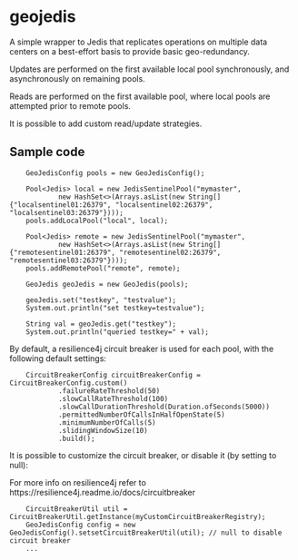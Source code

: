 # geojedis
<p>A simple wrapper to Jedis that replicates operations on multiple data centers on a best-effort basis to provide basic geo-redundancy.</p>

<p>Updates are performed on the first available local pool synchronously, and asynchronously on remaining pools.</p>

<p>Reads are performed on the first available pool, where local pools are attempted prior to remote pools.</p>

<p>It is possible to add custom read/update strategies.</p>


Sample code
------------

        GeoJedisConfig pools = new GeoJedisConfig();
        
        Pool<Jedis> local = new JedisSentinelPool("mymaster", 
                new HashSet<>(Arrays.asList(new String[] {"localsentinel01:26379", "localsentinel02:26379", "localsentinel03:26379"})));
        pools.addLocalPool("local", local);
        
        Pool<Jedis> remote = new JedisSentinelPool("mymaster", 
                new HashSet<>(Arrays.asList(new String[] {"remotesentinel01:26379", "remotesentinel02:26379", "remotesentinel03:26379"})));
        pools.addRemotePool("remote", remote);
        
        GeoJedis geoJedis = new GeoJedis(pools);
        
        geoJedis.set("testkey", "testvalue");
        System.out.println("set testkey=testvalue");
        
        String val = geoJedis.get("testkey");
        System.out.println("queried testkey=" + val);


<p>By default, a resilience4j circuit breaker is used for each pool, with the following default settings:</p>

        CircuitBreakerConfig circuitBreakerConfig = CircuitBreakerConfig.custom()
                .failureRateThreshold(50)
                .slowCallRateThreshold(100)
                .slowCallDurationThreshold(Duration.ofSeconds(5000))
                .permittedNumberOfCallsInHalfOpenState(5)
                .minimumNumberOfCalls(5)
                .slidingWindowSize(10)
                .build();

<p>It is possible to customize the circuit breaker, or disable it (by setting to null):</p>
<p>For more info on resilience4j refer to https://resilience4j.readme.io/docs/circuitbreaker</p>

        CircuitBreakerUtil util = CircuitBreakerUtil.getInstance(myCustomCircuitBreakerRegistry);
        GeoJedisConfig config = new GeoJedisConfig().setsetCircuitBreakerUtil(util); // null to disable circuit breaker
        ...
